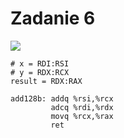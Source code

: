 # Zadanie 6

![](https://i.imgur.com/18jxqFi.png)
```
# x = RDI:RSI
# y = RDX:RCX
result = RDX:RAX

add128b: addq %rsi,%rcx
         adcq %rdi,%rdx
         movq %rcx,%rax
         ret
```
